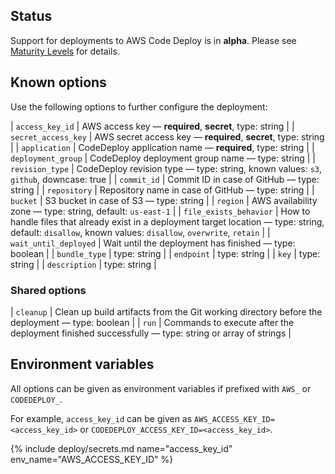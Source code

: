 ## Status

Support for deployments to AWS Code Deploy is in **alpha**. Please see [Maturity Levels](/user/deployment-v2#maturity-levels) for details.
## Known options

Use the following options to further configure the deployment:

| `access_key_id` | AWS access key &mdash; **required**, **secret**, type: string |
| `secret_access_key` | AWS secret access key &mdash; **required**, **secret**, type: string |
| `application` | CodeDeploy application name &mdash; **required**, type: string |
| `deployment_group` | CodeDeploy deployment group name &mdash; type: string |
| `revision_type` | CodeDeploy revision type &mdash; type: string, known values: `s3`, `github`, downcase: true |
| `commit_id` | Commit ID in case of GitHub &mdash; type: string |
| `repository` | Repository name in case of GitHub &mdash; type: string |
| `bucket` | S3 bucket in case of S3 &mdash; type: string |
| `region` | AWS availability zone &mdash; type: string, default: `us-east-1` |
| `file_exists_behavior` | How to handle files that already exist in a deployment target location &mdash; type: string, default: `disallow`, known values: `disallow`, `overwrite`, `retain` |
| `wait_until_deployed` | Wait until the deployment has finished &mdash; type: boolean |
| `bundle_type` | type: string |
| `endpoint` | type: string |
| `key` | type: string |
| `description` | type: string |

### Shared options

| `cleanup` | Clean up build artifacts from the Git working directory before the deployment &mdash; type: boolean |
| `run` | Commands to execute after the deployment finished successfully &mdash; type: string or array of strings |

## Environment variables

All options can be given as environment variables if prefixed with `AWS_` or `CODEDEPLOY_`.

For example, `access_key_id` can be given as `AWS_ACCESS_KEY_ID=<access_key_id>` or `CODEDEPLOY_ACCESS_KEY_ID=<access_key_id>`.

{% include deploy/secrets.md name="access_key_id" env_name="AWS_ACCESS_KEY_ID" %}